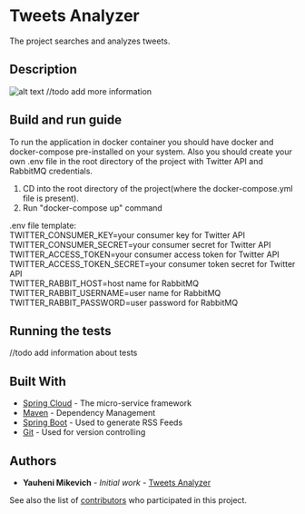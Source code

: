 # Tweets Analyzer

The project searches and analyzes tweets.

## Description

![alt text](https://drive.google.com/file/d/1OVQXDYa_sdjjEjrIrfZ_5KUEMBkNJJJh/view)
//todo add more information

## Build and run guide

To run the application in docker container you should have docker and docker-compose pre-installed on your system.
Also you should create your own .env file in the root directory of the project with Twitter API and RabbitMQ credentials.
1. CD into the root directory of the project(where the docker-compose.yml file is present).
2. Run "docker-compose up" command

.env file template: \
TWITTER_CONSUMER_KEY=your consumer key for Twitter API \
TWITTER_CONSUMER_SECRET=your consumer secret for Twitter API \
TWITTER_ACCESS_TOKEN=your consumer access token for Twitter API \
TWITTER_ACCESS_TOKEN_SECRET=your consumer token secret for Twitter API \
TWITTER_RABBIT_HOST=host name for RabbitMQ \
TWITTER_RABBIT_USERNAME=user name for RabbitMQ \
TWITTER_RABBIT_PASSWORD=user password for RabbitMQ

## Running the tests

//todo add information about tests

## Built With

* [Spring Cloud](https://spring.io/projects/spring-cloud) - The micro-service framework
* [Maven](https://maven.apache.org/) - Dependency Management
* [Spring Boot](https://spring.io/projects/spring-boot) - Used to generate RSS Feeds
* [Git](https://git-scm.com/doc) - Used for version controlling

## Authors

* **Yauheni Mikevich** - *Initial work* - [Tweets Analyzer](https://github.com/YMikevich/spring-cloud-app)

See also the list of [contributors](https://github.com/YMikevich/spring-cloud-app/graphs/contributors) who participated in this project.